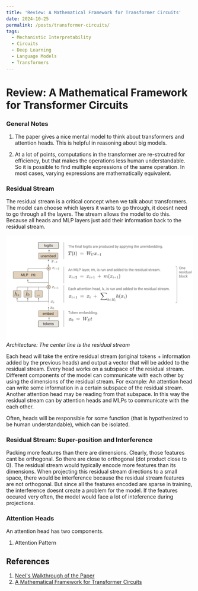 ```yaml
---
title: 'Review: A Mathematical Framework for Transformer Circuits'
date: 2024-10-25
permalink: /posts/transformer-circuits/
tags:
  - Mechanistic Interpretability
  - Circuits
  - Deep Learning
  - Language Models
  - Transformers
---
```



# Review: A Mathematical Framework for Transformer Circuits

### General Notes
1. The paper gives a nice mental model to think about transformers and attention heads. This is helpful in reasoning about big models.

2. At a lot of points, computations in the transformer are re-strcutred for efficiency, but that makes the operations less human understandable. So it is possible to find multiple expressions of the same operation. In most cases, varying expressions are mathematically equivalent.



### Residual Stream

The residual stream is a critical concept when we talk about transformers. The model can choose which layers it wants to go through, it doesnt need to go through all the layers. The stream allows the model to do this. Because all heads and MLP layers just add their information back to the residual stream. 


![Transformer Architecture](/images/blogs/architecture.png)
_Architecture: The center line is the residual stream_

Each head will take the entire residual stream (original tokens + information added by the previous heads) and output a vector that will be added to the residual stream. Every head works on a subspace of the residual stream. Different components of the model can communicate with each other by using the dimensions of the residual stream. For example: An attention head can write some information in a certain subspace of the residual stream. Another attention head may be reading from that subspace. In this way the residual stream can by attention heads and MLPs to communicate with the each other.

Often, heads will be responsible for some function (that is hypothesized to be human understandable), which can be isolated. 

### Residual Stream: Super-position and Interference
Packing more features than there are dimensions. Clearly, those features cant be orthogonal. So there are close to orthogonal (dot product close to 0). The residual stream would typically encode more features than its dimensions. When projecting this residual stream directions to a small space, there would be interference because the residual stream features are not orthogonal. But since all the features encoded are sparse in training, the interference doesnt create a problem for the model. If the features occured very often, the model would face a lot of inteference during projections.

### Attention Heads

An attention head has two components.
1. Attention Pattern














## References
1. [Neel's Walkthrough of the Paper](https://youtu.be/KV5gbOmHbjU?si=AybyWlRCTxAFhuqO)
2. [A Mathematical Framework for Transformer Circuits](https://transformer-circuits.pub/2021/framework/index.html)

